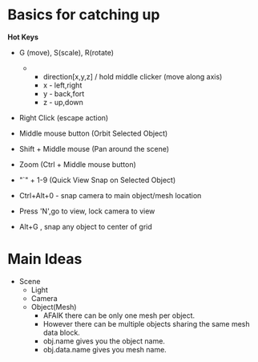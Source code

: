 # Basics for catching up

**Hot Keys**
- G (move), S(scale), R(rotate)
  - + direction[x,y,z] / hold middle clicker (move along axis) 
    - x - left,right
    - y - back,fort
    - z - up,down

- Right Click (escape action)
- Middle mouse button (Orbit Selected Object)

- Shift + Middle mouse (Pan around the scene)

- Zoom (Ctrl + Middle mouse button)

- "`" + 1-9 (Quick View Snap on Selected Object)

- Ctrl+Alt+0 - snap camera to main object/mesh location

- Press 'N',go to view, lock camera to view

- Alt+G , snap any object to center of grid

# Main Ideas
- Scene
  - Light
  - Camera
  - Object(Mesh)
    - AFAIK there can be only one mesh per object. 
    - However there can be multiple objects sharing the same mesh data block.
    - obj.name gives you the object name. 
    - obj.data.name gives you mesh name. 